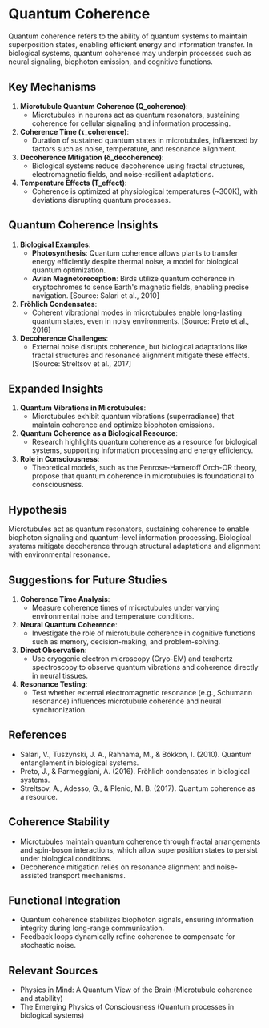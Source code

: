 # Quantum Coherence

Quantum coherence refers to the ability of quantum systems to maintain superposition states, enabling efficient energy and information transfer. In biological systems, quantum coherence may underpin processes such as neural signaling, biophoton emission, and cognitive functions.

## Key Mechanisms
1. **Microtubule Quantum Coherence (Q_coherence)**:
   - Microtubules in neurons act as quantum resonators, sustaining coherence for cellular signaling and information processing.
2. **Coherence Time (τ_coherence)**:
   - Duration of sustained quantum states in microtubules, influenced by factors such as noise, temperature, and resonance alignment.
3. **Decoherence Mitigation (δ_decoherence)**:
   - Biological systems reduce decoherence using fractal structures, electromagnetic fields, and noise-resilient adaptations.
4. **Temperature Effects (T_effect)**:
   - Coherence is optimized at physiological temperatures (~300K), with deviations disrupting quantum processes.

## Quantum Coherence Insights
1. **Biological Examples**:
   - **Photosynthesis**: Quantum coherence allows plants to transfer energy efficiently despite thermal noise, a model for biological quantum optimization.
   - **Avian Magnetoreception**: Birds utilize quantum coherence in cryptochromes to sense Earth's magnetic fields, enabling precise navigation. [Source: Salari et al., 2010]
2. **Fröhlich Condensates**:
   - Coherent vibrational modes in microtubules enable long-lasting quantum states, even in noisy environments. [Source: Preto et al., 2016]
3. **Decoherence Challenges**:
   - External noise disrupts coherence, but biological adaptations like fractal structures and resonance alignment mitigate these effects. [Source: Streltsov et al., 2017]

## Expanded Insights
1. **Quantum Vibrations in Microtubules**:
   - Microtubules exhibit quantum vibrations (superradiance) that maintain coherence and optimize biophoton emissions.
2. **Quantum Coherence as a Biological Resource**:
   - Research highlights quantum coherence as a resource for biological systems, supporting information processing and energy efficiency.
3. **Role in Consciousness**:
   - Theoretical models, such as the Penrose-Hameroff Orch-OR theory, propose that quantum coherence in microtubules is foundational to consciousness.

## Hypothesis
Microtubules act as quantum resonators, sustaining coherence to enable biophoton signaling and quantum-level information processing. Biological systems mitigate decoherence through structural adaptations and alignment with environmental resonance.

## Suggestions for Future Studies
1. **Coherence Time Analysis**:
   - Measure coherence times of microtubules under varying environmental noise and temperature conditions.
2. **Neural Quantum Coherence**:
   - Investigate the role of microtubule coherence in cognitive functions such as memory, decision-making, and problem-solving.
3. **Direct Observation**:
   - Use cryogenic electron microscopy (Cryo-EM) and terahertz spectroscopy to observe quantum vibrations and coherence directly in neural tissues.
4. **Resonance Testing**:
   - Test whether external electromagnetic resonance (e.g., Schumann resonance) influences microtubule coherence and neural synchronization.

## References
- Salari, V., Tuszynski, J. A., Rahnama, M., & Bókkon, I. (2010). Quantum entanglement in biological systems.
- Preto, J., & Parmeggiani, A. (2016). Fröhlich condensates in biological systems.
- Streltsov, A., Adesso, G., & Plenio, M. B. (2017). Quantum coherence as a resource.

## Coherence Stability
- Microtubules maintain quantum coherence through fractal arrangements and spin-boson interactions, which allow superposition states to persist under biological conditions.
- Decoherence mitigation relies on resonance alignment and noise-assisted transport mechanisms.

## Functional Integration
- Quantum coherence stabilizes biophoton signals, ensuring information integrity during long-range communication.
- Feedback loops dynamically refine coherence to compensate for stochastic noise.

## Relevant Sources
- Physics in Mind: A Quantum View of the Brain (Microtubule coherence and stability)
- The Emerging Physics of Consciousness (Quantum processes in biological systems)
